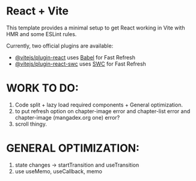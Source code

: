 # React + Vite

This template provides a minimal setup to get React working in Vite with HMR and some ESLint rules.

Currently, two official plugins are available:

- [@vitejs/plugin-react](https://github.com/vitejs/vite-plugin-react/blob/main/packages/plugin-react/README.md) uses [Babel](https://babeljs.io/) for Fast Refresh
- [@vitejs/plugin-react-swc](https://github.com/vitejs/vite-plugin-react-swc) uses [SWC](https://swc.rs/) for Fast Refresh

# WORK TO DO:

1. Code split + lazy load required components + General optimization.
2. to put refresh option on chapter-image error and chapter-list error and chapter-image (mangadex.org one) error?
3. scroll thingy.

# GENERAL OPTIMIZATION:

1. state changes -> startTransition and useTransition
2. use useMemo, useCallback, memo
